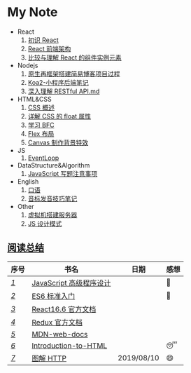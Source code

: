 # My Note

- React
  1. [初识 React](./React/01.初识React.md)
  2. [React 前端架构](./React/02.React前端架构.md)
  3. [比较与理解 React 的组件实例元素](./React/03.比较与理解React的组件实例元素.md)
- Nodejs
  1. [原生再框架搭建简易博客项目过程](./Nodejs/01.原生再框架搭建简易博客项目过程.md)
  2. [Koa2-小程序后端笔记](./Nodejs/02.Koa2-小程序后端笔记.md)
  3.  [深入理解 RESTful API.md](./Node/深入理解%20RESTful%20API.md) 
- HTML&CSS
  1. [CSS 概述](./HTML&CSS&JS/01.CSS概述.md)
  2. [详解 CSS 的 float 属性](./HTML&CSS&JS/02.详解CSS的float属性.md)
  3. [学习 BFC](./HTML&CSS&JS/03.学习BFC.md)
  4. [Flex 布局](./HTML&CSS&JS/04.Flex布局.md)
  5. [Canvas 制作背景特效](./HTML&CSS&JS/05.Canvas制作背景特效.md)
- JS
  1. [EventLoop](./JS/01.EventLoop.md)
- DataStructure&Algorithm
  1. [JavaScript 写题注意事项](./DataStructure&Algorithm/01.JavaScript写题注意事项.md)
- English
  1. [口语](./English/01.口语.md)
  2. [音标发音技巧笔记](./English/02.音标发音技巧笔记.md)
- Other
  1. [虚拟机搭建服务器](./Other/01.虚拟机搭建服务器.md)
  2. [JS 设计模式](./Other/02.JS设计模式.md)

## [阅读总结](https://github.com/KiyonamiYu/After-Reading)

| 序号                                      | 书名                                                                                                                                                           | 日期       | 感想       |
| ----------------------------------------- | -------------------------------------------------------------------------------------------------------------------------------------------------------------- | ---------- | ---------- |
| _[1](./JavaScript高级程序设计/README.md)_ | [JavaScript 高级程序设计](https://github.com/KiyonamiYu/After-Reading/blob/master/JavaScript%E9%AB%98%E7%BA%A7%E7%A8%8B%E5%BA%8F%E8%AE%BE%E8%AE%A1/Content.md) |            | :star2:    |
| _[2](./ES6标准入门/README.md)_            | [ES6 标准入门](https://github.com/KiyonamiYu/After-Reading/blob/master/ES6标准入门/Content.md)                                                                 |            | :star2:    |
| _[3](./React16.6官方文档/README.md)_      | [React16.6 官方文档](https://github.com/KiyonamiYu/After-Reading/blob/master/React16.6官方文档/Content.md)                                                     |            |            |
| _[4](./Redux官方文档/README.md)_          | [Redux 官方文档](https://github.com/KiyonamiYu/After-Reading/blob/master/Redux官方文档/Content.md)                                                             |            |            |
| _[5](./MDN-web-docs/README.md)_           | [MDN-web-docs](https://github.com/KiyonamiYu/After-Reading/blob/master/MDN-web-docs/Content.md)                                                                |            |            |
| _[6](./Introduction-to-HTML/README.md)_   | [Introduction-to-HTML](https://github.com/KiyonamiYu/After-Reading/blob/master/Introduction-to-HTML/Content.md)                                                |            | :sleeping: |
| _[7](./图解HTTP/README.md)_               | [图解 HTTP](https://github.com/KiyonamiYu/After-Reading/blob/master/图解HTTP/Content.md)                                                                       | 2019/08/10 | :smile:    |
